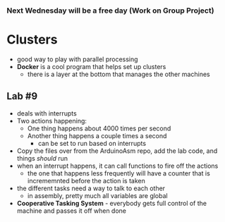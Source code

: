 ### Next Wednesday will be a free day (Work on Group Project)

# Clusters
* good way to play with parallel processing
* **Docker** is a cool program that helps set up clusters
    * there is a layer at the bottom that manages the other machines

## Lab #9
* deals with interrupts
* Two actions happening: 
    - One thing happens about 4000 times per second
    - Another thing happens a couple times a second
        * can be set to run based on interrupts
* Copy the files over from the ArduinoAsm repo, add the lab code, and things _should_ run
* when an interrupt happens, it can call functions to fire off the actions
    - the one that happens less frequently will have a counter that is incrememnted before the action is taken
* the different tasks need a way to talk to each other
    - in assembly, pretty much all variables are global
* **Cooperative Tasking System** - everybody gets full control of the machine and passes it off when done
